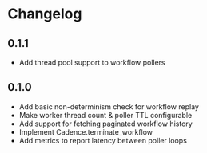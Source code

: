 # Changelog

## 0.1.1
- Add thread pool support to workflow pollers

## 0.1.0
- Add basic non-determinism check for workflow replay
- Make worker thread count & poller TTL configurable
- Add support for fetching paginated workflow history
- Implement Cadence.terminate_workflow
- Add metrics to report latency between poller loops
